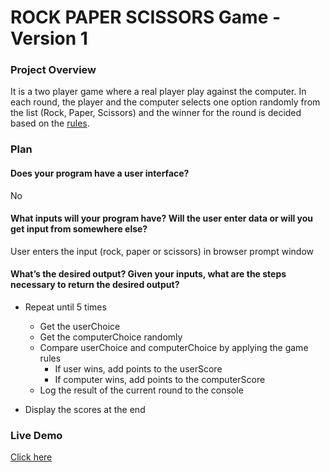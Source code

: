 # ROCK PAPER SCISSORS Game - Version 1

### Project Overview

It is a two player game where a real player play against the computer. In each round, the player and the computer selects one option randomly from the list (Rock, Paper, Scissors) and the winner for the round is decided based on the [rules](./README.md#game-rules).

### Plan

#### Does your program have a user interface?

No

#### What inputs will your program have? Will the user enter data or will you get input from somewhere else?

User enters the input (rock, paper or scissors) in browser prompt window

#### What’s the desired output? Given your inputs, what are the steps necessary to return the desired output?

- Repeat until 5 times

  - Get the userChoice
  - Get the computerChoice randomly
  - Compare userChoice and computerChoice by applying the game rules
    - If user wins, add points to the userScore
    - If computer wins, add points to the computerScore
  - Log the result of the current round to the console

- Display the scores at the end

### Live Demo

[Click here](https://himagiri06.github.io/rock-paper-scissors/)
